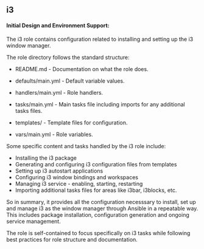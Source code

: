 ## i3

#### Initial Design and Environment Support:



The i3 role contains configuration related to installing and setting up the i3 window manager.

The role directory follows the standard structure:

- README.md - Documentation on what the role does.

- defaults/main.yml - Default variable values.

- handlers/main.yml - Role handlers.

- tasks/main.yml - Main tasks file including imports for any additional tasks files.

- templates/ - Template files for configuration.

- vars/main.yml - Role variables.


Some specific content and tasks handled by the i3 role include:

- Installing the i3 package
- Generating and configuring i3 configuration files from templates
- Setting up i3 autostart applications
- Configuring i3 window bindings and workspaces
- Managing i3 service - enabling, starting, restarting
- Importing additional tasks files for areas like i3bar, i3blocks, etc.

So in summary, it provides all the configuration necesssary to install, set up and manage i3 as the window manager through Ansible in a repeatable way. This includes package installation, configuration generation and ongoing service management.

The role is self-contained to focus specifically on i3 tasks while following best practices for role structure and documentation.
